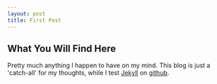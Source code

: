 ```yaml
---
layout: post
title: First Post
---
```


## What You Will Find Here

Pretty much anything I happen to have on my mind. This blog is just a 'catch-all' for my thoughts, while I test [Jekyll](http://jekyllrb.com) on [github](http://github.com).
